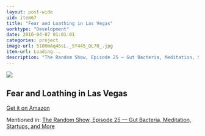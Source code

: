 ```yaml
---
layout: post-wide
uid: item67
title: "Fear and Loathing in Las Vegas"
worktype: "Development"
date: 2016-04-07 01:01:01
categories: project
image-url: 510HmAq46sL._SY445_QL70_.jpg
item-url: Loading...
description: "The Random Show, Episode 25 — Gut Bacteria, Meditation, Startups, and More"
---
```

<a href="Loading..." target="blank"><img src="../../../../img/thumbs/510HmAq46sL._SY445_QL70_.jpg" class="prod-img"></a>
<h2>Fear and Loathing in Las Vegas</h2>
<p><a href="Loading..." target="blank">Get it on Amazon</a><p>
<p>Mentioned in: <a href="http://fourhourworkweek.com/2014/08/22/the-random-show-episode-25-gut-bacteria-meditation-startups-and-more/" target="blank">The Random Show, Episode 25 — Gut Bacteria, Meditation, Startups, and More</a></p>
